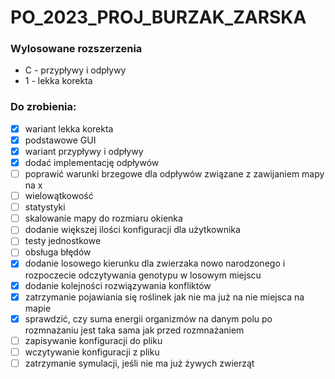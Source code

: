 # PO_2023_PROJ_BURZAK_ZARSKA

<h3>Wylosowane rozszerzenia</h3>
<ul>
  <li>C - przypływy i odpływy</li>
  <li>1 - lekka korekta</li>
</ul>

<h3> Do zrobienia: </h3>

- [x] wariant lekka korekta
- [x] podstawowe GUI
- [x] wariant przypływy i odpływy
- [x] dodać implementację odpływów
- [ ] poprawić warunki brzegowe dla odpływów związane z zawijaniem mapy na x
- [ ] wielowątkowość
- [ ] statystyki
- [ ] skalowanie mapy do rozmiaru okienka
- [ ] dodanie większej ilości konfiguracji dla użytkownika
- [ ] testy jednostkowe
- [ ] obsługa błędów
- [x] dodanie losowego kierunku dla zwierzaka nowo narodzonego i rozpoczecie odczytywania genotypu w losowym miejscu
- [x] dodanie kolejności rozwiązywania konfliktów
- [x] zatrzymanie pojawiania się roślinek jak nie ma już na nie miejsca na mapie
- [x] sprawdzić, czy suma energii organizmów na danym polu po rozmnażaniu jest taka sama jak przed rozmnażaniem
- [ ] zapisywanie konfiguracji do pliku
- [ ] wczytywanie konfiguracji z pliku
- [ ] zatrzymanie symulacji, jeśli nie ma już żywych zwierząt
